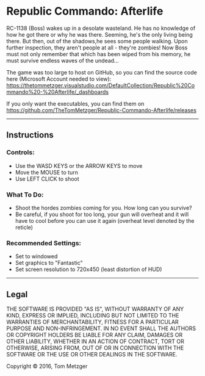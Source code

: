 # Republic Commando: Afterlife
RC-1138 (Boss) wakes up in a desolate wasteland. He has no knowledge of how he got there or why he was there. Seeming, he's the only living being there. But then, out of the shadows,he sees some people walking. Upon further inspection, they aren't people at all - they're zombies! Now Boss must not only remember that which has been wiped from his memory, he must survive endless waves of the undead...


The game was too large to host on GitHub, so you can find the source code here (Microsoft Account needed to view): https://thetommetzger.visualstudio.com/DefaultCollection/Republic%20Commando%20-%20Afterlife/_dashboards

If you only want the executables, you can find them on https://github.com/TheTomMetzger/Republic-Commando-Afterlife/releases

<hr>

<h2>Instructions</h2>
<h3>Controls:</h3>
<ul>
<li>Use the WASD KEYS or the ARROW KEYS to move</li>
<li>Move the MOUSE to turn</li>
<li>Use LEFT CLICK to shoot</li>
</ul>

<h3>What To Do:</h3>
<ul>
<li>Shoot the hordes zombies coming for you. How long can you survive? </li>
<li>Be careful, if you shoot for too long, your gun will overheat and it will have to cool before you can use it again (overheat level denoted by the reticle)</li>
</ul>

<h3>Recommended Settings:</h3>
<ul>
<li>Set to windowed</li>
<li>Set graphics to "Fantastic"</li>
<li>Set screen resolution to 720x450 (least distortion of HUD)</li>
</ul>


<hr>

<h2>Legal</h2>
THE SOFTWARE IS PROVIDED "AS IS", WITHOUT WARRANTY OF ANY KIND, EXPRESS OR IMPLIED, INCLUDING BUT NOT LIMITED TO THE WARRANTIES OF MERCHANTABILITY, FITNESS FOR A PARTICULAR PURPOSE AND NON-INFRINGEMENT. IN NO EVENT SHALL THE AUTHORS OR COPYRIGHT HOLDERS BE LIABLE FOR ANY CLAIM, DAMAGES OR OTHER LIABILITY, WHETHER IN AN ACTION OF CONTRACT, TORT OR OTHERWISE, ARISING FROM, OUT OF OR IN CONNECTION WITH THE SOFTWARE OR THE USE OR OTHER DEALINGS IN THE SOFTWARE.

Copyright © 2016, Tom Metzger
